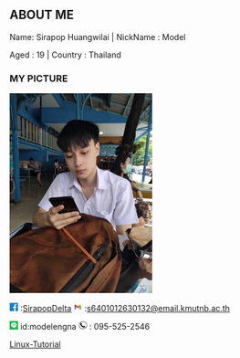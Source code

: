 ## ABOUT ME

Name: Sirapop Huangwilai | NickName : Model

Aged : 19 | Country : Thailand 

### MY PICTURE
<img src="89A5B02F-567A-47B1-BF45-5FD1DC1D20C3.jpeg" alt="89A5B02F-567A-47B1-BF45-5FD1DC1D20C3" width="250" height="350"/>


<img src="A117DF32-30E0-415A-84CF-3349E05971E1.png" alt="A117DF32-30E0-415A-84CF-3349E05971E1" width="15" height="15"/> :[SirapopDelta](https://web.facebook.com/profile.php?id=100017003479477)
<img src="4704F764-39A7-46D6-A54A-572255CAF976.png" alt="4704F764-39A7-46D6-A54A-572255CAF976" width="15" height="15"/> :[s6401012630132@email.kmutnb.ac.th](mailto:s6401012630132@email.kmutnb.ac.th)

<img src="AFCC47CB-ECF9-4EB5-B102-F4ABBCA49017.png" alt="line" width="15" height="15"/> id:modelengna
<img src="F2C6F2CF-1D32-4B7C-8A96-694B54DA9E94.png" alt="Tel" width="15" height="15"/> : 095-525-2546


[Linux-Tutorial](https://sirapopmodel.github.io/linux_tutorial.html)
